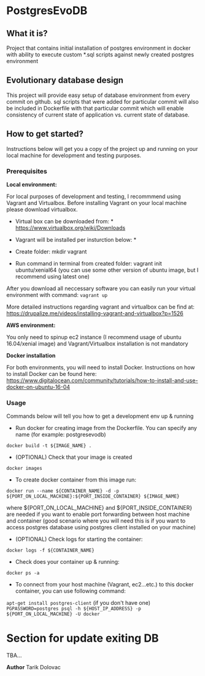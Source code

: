 # PostgresEvoDB

## What it is?
Project that contains initial installation of postgres environment in docker with ability to execute custom *.sql scripts against newly created postgres environment

## Evolutionary database design

This project will provide easy setup of database environment from every commit on github. sql scripts that were added for particular commit will also be included in Dockerfile with that particular commit which will enable consistency of current state of application vs. current state of database. 

## How to get started?

Instructions below will get you a copy of the project up and running on your local machine for development and testing purposes.

### Prerequisites

**Local environment:**

For local purposes of development and testing, I recommmend using Vagrant and Virtualbox. Before installing Vagrant on your local machine please download virtualbox. 

* Virtual box can be downloaded from: *
https://www.virtualbox.org/wiki/Downloads

* Vagrant will be installed per insturction below: * 
* Create folder: mkdir vagrant
* Run command in terminal from created folder: vagrant init ubuntu/xenial64 (you can use some other version of ubuntu image, but I recommend using latest one)

After you download all neccessary software you can easily run your virtual environment with command: 
```vagrant up```

More detailed instructions regarding vagrant and virtualbox can be find at: 
https://drupalize.me/videos/installing-vagrant-and-virtualbox?p=1526

**AWS environment:**

You only need to spinup ec2 instance (I recommend usage of ubuntu 16.04/xenial image) and Vagrant/Virtualbox installation is not mandatory

**Docker installation**

For both environments, you will need to install Docker. Instructions on how to install Docker can be found here:
https://www.digitalocean.com/community/tutorials/how-to-install-and-use-docker-on-ubuntu-16-04

### Usage

Commands below will tell you how to get a development env up & running

* Run docker for creating image from the Dockerfile. You can specify any name (for example: postgresevodb)

```docker build -t ${IMAGE_NAME} .```

* (OPTIONAL) Check that your image is created

```docker images```

* To create docker container from this image run:

```docker run --name ${CONTAINER_NAME} -d -p ${PORT_ON_LOCAL_MACHINE}:${PORT_INSIDE_CONTAINER} ${IMAGE_NAME}```

where ${PORT_ON_LOCAL_MACHINE} and ${PORT_INSIDE_CONTAINER} are needed if you want to enable port forwarding between host machine and container (good scenario where you will need this is if you want to access postgres database using postgres client installed on your machine)

* (OPTIONAL) Check logs for starting the container:

```docker logs -f ${CONTAINER_NAME}```

* Check does your container up & running:

```docker ps -a```

* To connect from your host machine (Vagrant, ec2...etc.) to this docker container, you can use following command:

```apt-get install postgres-client``` (if you don't have one)
```PGPASSWORD=postgres psql -h ${HOST_IP_ADDRESS} -p ${PORT_ON_LOCAL_MACHINE} -U docker```

# Section for update exiting DB
TBA...

**Author**
 	Tarik Dolovac
